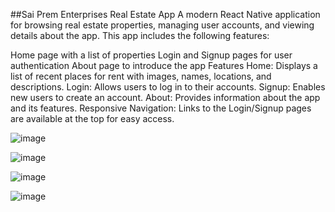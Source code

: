##Sai Prem Enterprises Real Estate App
A modern React Native application for browsing real estate properties, managing user accounts, and viewing details about the app. This app includes the following features:

Home page with a list of properties
Login and Signup pages for user authentication
About page to introduce the app
Features
Home: Displays a list of recent places for rent with images, names, locations, and descriptions.
Login: Allows users to log in to their accounts.
Signup: Enables new users to create an account.
About: Provides information about the app and its features.
Responsive Navigation: Links to the Login/Signup pages are available at the top for easy access.


![image](https://github.com/user-attachments/assets/f332bbdf-4493-4b4b-ae50-8f6cbc548263)


![image](https://github.com/user-attachments/assets/bca19d6a-bb6f-4f8b-abe7-6f686292e78d)


![image](https://github.com/user-attachments/assets/bfa5f1b2-a9f4-4efd-8658-4ee6df0c9128)


![image](https://github.com/user-attachments/assets/c1bd2886-934a-48cf-a8b8-751ce5a301af)
